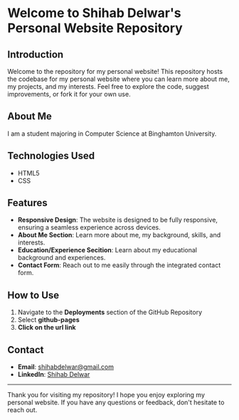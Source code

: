 # Welcome to Shihab Delwar's Personal Website Repository

## Introduction

Welcome to the repository for my personal website! This repository hosts the codebase for my personal website where you can learn more about me, my projects, and my interests. Feel free to explore the code, suggest improvements, or fork it for your own use.

## About Me

I am a student majoring in Computer Science at Binghamton University.
## Technologies Used

- HTML5
- CSS

## Features

- **Responsive Design**: The website is designed to be fully responsive, ensuring a seamless experience across devices.
- **About Me Section**: Learn more about me, my background, skills, and interests.
- **Education/Experience Secition**: Learn about my educational background and experiences.
- **Contact Form**: Reach out to me easily through the integrated contact form.

## How to Use

1. Navigate to the **Deployments** section of the GitHub Repository
2. Select **github-pages**
3. **Click on the url link**

## Contact

- **Email**: [shihabdelwar@gmail.com](mailto:your-email@example.com)
- **LinkedIn**: [Shihab Delwar](https://www.linkedin.com/in/shihab-delwar)
----

Thank you for visiting my repository! I hope you enjoy exploring my personal website. If you have any questions or feedback, don't hesitate to reach out.
